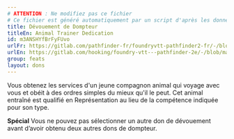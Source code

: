 ```yaml
---
# ATTENTION : Ne modifiez pas ce fichier
# Ce fichier est généré automatiquement par un script d'après les données du module Foundry VTT officiel et de sa traduction
title: Dévouement de Dompteur
titleEn: Animal Trainer Dedication
id: m3ANSHYfBrFyFUvo
urlFr: https://gitlab.com/pathfinder-fr/foundryvtt-pathfinder2-fr/-/blob/master/data/feats/m3ANSHYfBrFyFUvo.htm
urlEn: https://gitlab.com/hooking/foundry-vtt---pathfinder-2e/-/blob/master/packs/data/feats.db/animal-trainer-dedication.json
group: feats
layout: dons
---
```

Vous obtenez les services d'un jeune compagnon animal qui voyage avec vous et obéit à des ordres simples du mieux qu'il le peut. Cet animal entraîné est qualifié en Représentation au lieu de la compétence indiquée pour son type.

**Spécial** Vous ne pouvez pas sélectionner un autre don de dévouement avant d’avoir obtenu deux autres dons de dompteur.


